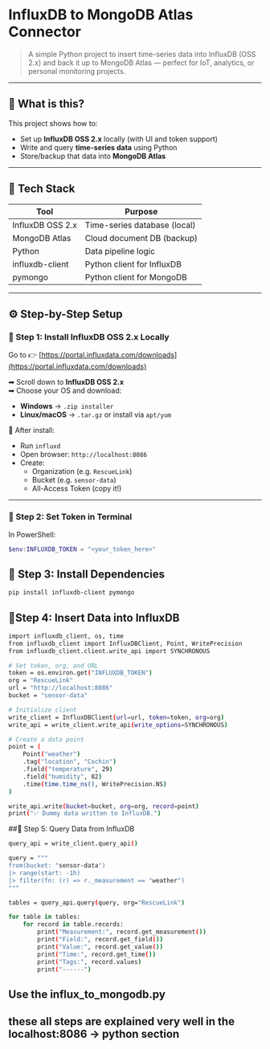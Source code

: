 #  InfluxDB to MongoDB Atlas Connector

> A simple Python project to insert time-series data into InfluxDB (OSS 2.x) and back it up to MongoDB Atlas — perfect for IoT, analytics, or personal monitoring projects.

---

## 📌 What is this?

This project shows how to:
- Set up **InfluxDB OSS 2.x** locally (with UI and token support)
- Write and query **time-series data** using Python
- Store/backup that data into **MongoDB Atlas**

---

## 🧰 Tech Stack

| Tool       | Purpose                          |
|------------|----------------------------------|
| InfluxDB OSS 2.x | Time-series database (local) |
| MongoDB Atlas    | Cloud document DB (backup)   |
| Python           | Data pipeline logic          |
| influxdb-client  | Python client for InfluxDB   |
| pymongo          | Python client for MongoDB    |

---

## ⚙️ Step-by-Step Setup

### 🔷 Step 1: Install InfluxDB OSS 2.x Locally

Go to 👉 [https://portal.influxdata.com/downloads](https://portal.influxdata.com/downloads)

➡ Scroll down to **InfluxDB OSS 2.x**  
➡ Choose your OS and download:

- **Windows** → `.zip installer`
- **Linux/macOS** → `.tar.gz` or install via `apt/yum`

🧭 After install:

- Run `influxd`
- Open browser: `http://localhost:8086`
- Create:
  - Organization (e.g. `RescueLink`)
  - Bucket (e.g. `sensor-data`)
  - All-Access Token (copy it!)

---

### 🔷 Step 2: Set Token in Terminal

In PowerShell:
```powershell
$env:INFLUXDB_TOKEN = "<your_token_here>"
```
## 🔷 Step 3: Install Dependencies

```bash
pip install influxdb-client pymongo
```
## 🔷Step 4: Insert Data into InfluxDB
```bash
import influxdb_client, os, time
from influxdb_client import InfluxDBClient, Point, WritePrecision
from influxdb_client.client.write_api import SYNCHRONOUS

# Set token, org, and URL
token = os.environ.get("INFLUXDB_TOKEN")
org = "RescueLink"
url = "http://localhost:8086"
bucket = "sensor-data"

# Initialize client
write_client = InfluxDBClient(url=url, token=token, org=org)
write_api = write_client.write_api(write_options=SYNCHRONOUS)

# Create a data point
point = (
    Point("weather")
    .tag("location", "Cochin")
    .field("temperature", 29)
    .field("humidity", 82)
    .time(time.time_ns(), WritePrecision.NS)
)

write_api.write(bucket=bucket, org=org, record=point)
print("✅ Dummy data written to InfluxDB.")
```
##🔷 Step 5: Query Data from InfluxDB
```bash
query_api = write_client.query_api()

query = """
from(bucket: "sensor-data")
|> range(start: -1h)
|> filter(fn: (r) => r._measurement == "weather")
"""

tables = query_api.query(query, org="RescueLink")

for table in tables:
    for record in table.records:
        print("Measurement:", record.get_measurement())
        print("Field:", record.get_field())
        print("Value:", record.get_value())
        print("Time:", record.get_time())
        print("Tags:", record.values)
        print("------")
```
## Use the influx_to_mongodb.py
## these all steps are explained very well in the localhost:8086 -> python section

